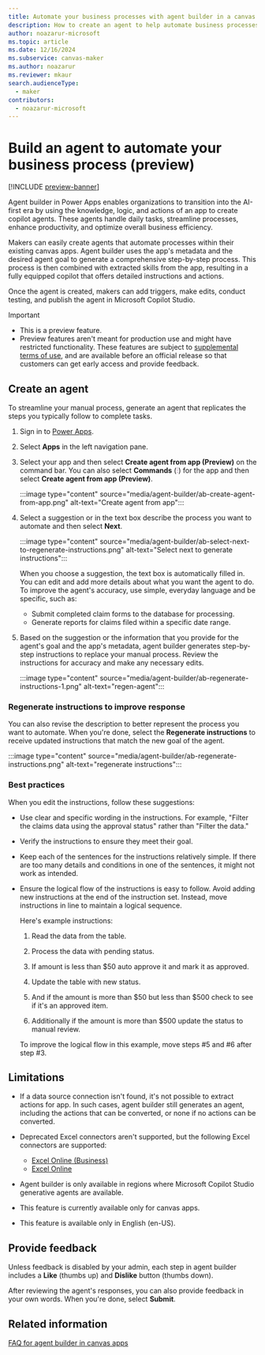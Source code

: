 ```yaml
---
title: Automate your business processes with agent builder in a canvas app
description: How to create an agent to help automate business processes in a canvas app using agent builder.
author: noazarur-microsoft
ms.topic: article
ms.date: 12/16/2024
ms.subservice: canvas-maker
ms.author: noazarur
ms.reviewer: mkaur
search.audienceType: 
  - maker
contributors:
  - noazarur-microsoft
---
```


# Build an agent to automate your business process (preview) 

[!INCLUDE [preview-banner](~/../shared-content/shared/preview-includes/preview-banner.md)]

Agent builder in Power Apps enables organizations to transition into the AI-first era by using the knowledge, logic, and actions of an app to create copilot agents. These agents handle daily tasks, streamline processes, enhance productivity, and optimize overall business efficiency.

 Makers can easily create agents that automate processes within their existing canvas apps. Agent builder uses the app's metadata and the desired agent goal to generate a comprehensive step-by-step process. This process is then combined with extracted skills from the app, resulting in a fully equipped copilot that offers detailed instructions and actions.

Once the agent is created, makers can add triggers, make edits, conduct testing, and publish the agent in Microsoft Copilot Studio.

> [!IMPORTANT]
> - This is a preview feature.
> - Preview features aren't meant for production use and might have restricted functionality. These features are subject to [supplemental terms of use](https://go.microsoft.com/fwlink/?linkid=2189520), and are available before an official release so that customers can get early access and provide feedback.

## Create an agent

To streamline your manual process, generate an agent that replicates the steps you typically follow to complete tasks.

1. Sign in to [Power Apps](https://make.powerapps.com).
1. Select **Apps** in the left navigation pane.
1. Select your app and then select **Create agent from app (Preview)** on the command bar. You can also select **Commands** (![Commands button.](media/power-apps-page-icons/apps-commands-menu-to-edit.png)) for the app and then select **Create agent from app (Preview)**.

    :::image type="content" source="media/agent-builder/ab-create-agent-from-app.png" alt-text="Create agent from app":::

1. Select a suggestion or in the text box describe the process you want to automate and then select **Next**.

    :::image type="content" source="media/agent-builder/ab-select-next-to-regenerate-instructions.png" alt-text="Select next to generate instructions":::

    When you choose a suggestion, the text box is automatically filled in. You can edit and add more details about what you want the agent to do. To improve the agent's accuracy, use simple, everyday language and be specific, such as:
     - Submit completed claim forms to the database for processing.
     - Generate reports for claims filed within a specific date range.

1. Based on the suggestion or the information that you provide for the agent's goal and the app's metadata, agent builder generates step-by-step instructions to replace your manual process. Review the instructions for accuracy and make any necessary edits.

    :::image type="content" source="media/agent-builder/ab-regenerate-instructions-1.png" alt-text="regen-agent":::

### Regenerate instructions to improve response

You can also revise the description to better represent the process you want to automate. When you're done, select the **Regenerate instructions** to receive updated instructions that match the new goal of the agent.

:::image type="content" source="media/agent-builder/ab-regenerate-instructions.png" alt-text="regenerate instructions":::

### Best practices

When you edit the instructions, follow these suggestions:

- Use clear and specific wording in the instructions. For example, "Filter the claims data using the approval status" rather than "Filter the data."

- Verify the instructions to ensure they meet their goal.

- Keep each of the sentences for the instructions relatively simple. If there are too many details and conditions in one of the sentences, it might not work as intended.

- Ensure the logical flow of the instructions is easy to follow. Avoid adding new instructions at the end of the instruction set. Instead, move instructions in line to maintain a logical sequence. 
  
  Here's example instructions:

    1. Read the data from the table.

    2. Process the data with pending status.

    3. If amount is less than $50 auto approve it and mark it as approved.

    4. Update the table with new status.

    5. And if the amount is more than $50 but less than $500 check to see if it's an approved item.

    6. Additionally if the amount is more than $500 update the status to manual review.

    To improve the logical flow in this example, move steps #5 and #6 after step #3.

## Limitations

- If a data source connection isn't found, it's not possible to extract actions for app. In such cases, agent builder still generates an agent, including the actions that can be converted, or none if no actions can be converted.

- Deprecated Excel connectors aren't supported, but the following Excel connectors are supported:

  - [Excel Online (Business)](connections/connection-excel.md)
  - [Excel Online](connections/connection-excel.md)

- Agent builder is only available in regions where Microsoft Copilot Studio generative agents are available.

- This feature is currently available only for canvas apps.

- This feature is available only in English (en-US).

## Provide feedback

Unless feedback is disabled by your admin, each step in agent builder includes a **Like** (thumbs up) and **Dislike** button (thumbs down).

After reviewing the agent's responses, you can also provide feedback in your own words. When you're done, select **Submit**.

## Related information

[FAQ for agent builder in canvas apps](../common/faq-agent-builder.md)


